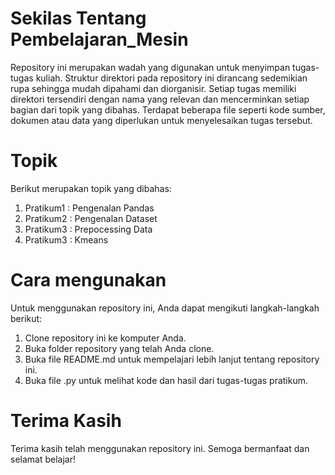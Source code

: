 # Sekilas Tentang Pembelajaran_Mesin

Repository ini merupakan wadah yang digunakan untuk menyimpan tugas-tugas kuliah. Struktur direktori pada repository ini dirancang sedemikian rupa sehingga mudah dipahami dan diorganisir. Setiap tugas memiliki direktori tersendiri dengan nama yang relevan dan mencerminkan setiap bagian dari topik yang dibahas. Terdapat beberapa file seperti kode sumber, dokumen atau data yang diperlukan untuk menyelesaikan tugas tersebut.

# Topik

Berikut merupakan topik yang dibahas:
1. Pratikum1 : Pengenalan Pandas
2. Pratikum2 : Pengenalan Dataset
3. Pratikum3 : Prepocessing Data
4. Pratikum3 : Kmeans

# Cara mengunakan

Untuk menggunakan repository ini, Anda dapat mengikuti langkah-langkah berikut:
1. Clone repository ini ke komputer Anda.
2. Buka folder repository yang telah Anda clone.
3. Buka file README.md untuk mempelajari lebih lanjut tentang repository ini.
4. Buka file .py untuk melihat kode dan hasil dari tugas-tugas pratikum.

# Terima Kasih

Terima kasih telah menggunakan repository ini. Semoga bermanfaat dan selamat belajar!
